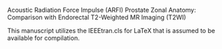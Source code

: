 Acoustic Radiation Force Impulse (ARFI) Prostate Zonal Anatomy: Comparison with Endorectal T2-Weighted MR Imaging (T2WI)

This manuscript utilizes the IEEEtran.cls for LaTeX that is assumed to be available for compilation.
